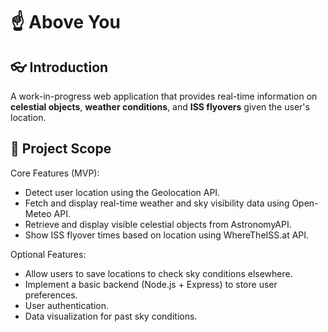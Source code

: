# ☝️ Above You

## 👓 Introduction
A work-in-progress web application that provides real-time information on **celestial objects**, **weather conditions**, and **ISS flyovers** given the user's location.

## 🚩 Project Scope

Core Features (MVP):
- Detect user location using the Geolocation API.
- Fetch and display real-time weather and sky visibility data using Open-Meteo API.
- Retrieve and display visible celestial objects from AstronomyAPI.
- Show ISS flyover times based on location using WhereTheISS.at API.


Optional Features:
- Allow users to save locations to check sky conditions elsewhere.
- Implement a basic backend (Node.js + Express) to store user preferences.
- User authentication.
- Data visualization for past sky conditions.